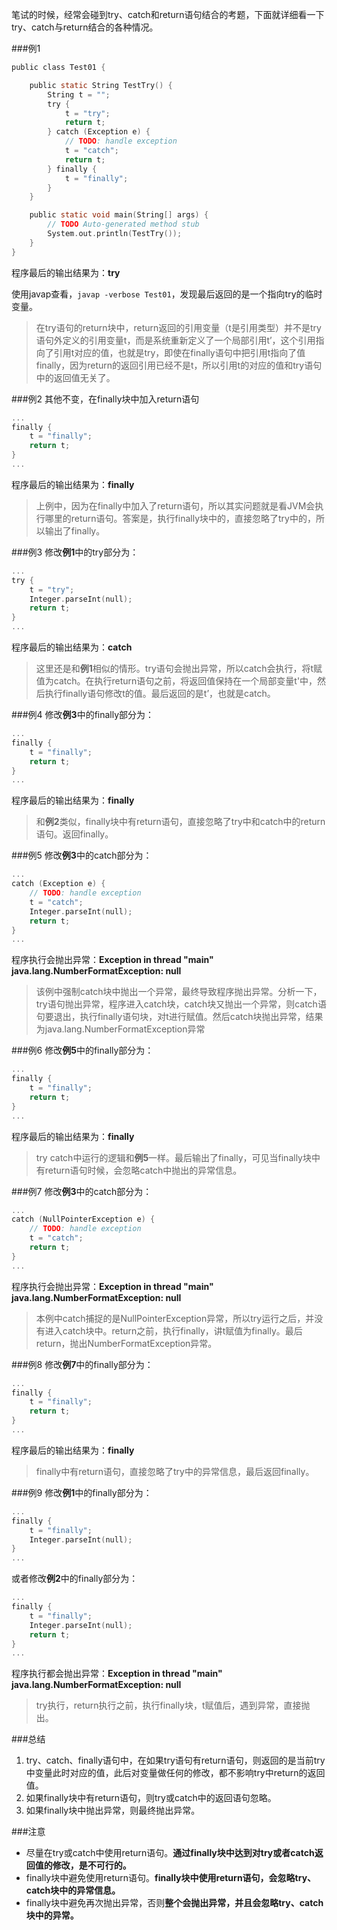笔试的时候，经常会碰到try、catch和return语句结合的考题，下面就详细看一下try、catch与return结合的各种情况。

###例1

```c
public class Test01 {

	public static String TestTry() {
		String t = "";
		try {
			t = "try";
			return t;
		} catch (Exception e) {
			// TODO: handle exception
			t = "catch";
			return t;
		} finally {
			t = "finally";
		}
	}

	public static void main(String[] args) {
		// TODO Auto-generated method stub
		System.out.println(TestTry());
	}
}
```

程序最后的输出结果为：**try**

使用javap查看，`javap -verbose Test01`，发现最后返回的是一个指向try的临时变量。

>在try语句的return块中，return返回的引用变量（t是引用类型）并不是try语句外定义的引用变量t，而是系统重新定义了一个局部引用t’，这个引用指向了引用t对应的值，也就是try，即使在finally语句中把引用t指向了值finally，因为return的返回引用已经不是t，所以引用t的对应的值和try语句中的返回值无关了。

###例2
其他不变，在finally块中加入return语句

```c
...
finally {
	t = "finally";
	return t;
}
...
```

程序最后的输出结果为：**finally**

>上例中，因为在finally中加入了return语句，所以其实问题就是看JVM会执行哪里的return语句。答案是，执行finally块中的，直接忽略了try中的，所以输出了finally。

###例3
修改**例1**中的try部分为：

```c
...
try {
	t = "try";
	Integer.parseInt(null);
	return t;
}
...
```

程序最后的输出结果为：**catch**

>这里还是和**例1**相似的情形。try语句会抛出异常，所以catch会执行，将t赋值为catch。在执行return语句之前，将返回值保持在一个局部变量t'中，然后执行finally语句修改t的值。最后返回的是t’，也就是catch。

###例4
修改**例3**中的finally部分为：

```c
...
finally {
	t = "finally";
	return t;
}
...
```

程序最后的输出结果为：**finally**

>和**例2**类似，finally块中有return语句，直接忽略了try中和catch中的return语句。返回finally。

###例5
修改**例3**中的catch部分为：

```c
...
catch (Exception e) {
	// TODO: handle exception
	t = "catch";
	Integer.parseInt(null);
	return t;
}
...
```

程序执行会抛出异常：**Exception in thread "main" java.lang.NumberFormatException: null**

>该例中强制catch块中抛出一个异常，最终导致程序抛出异常。分析一下，try语句抛出异常，程序进入catch块，catch块又抛出一个异常，则catch语句要退出，执行finally语句块，对t进行赋值。然后catch块抛出异常，结果为java.lang.NumberFormatException异常

###例6
修改**例5**中的finally部分为：

```c
...
finally {
	t = "finally";
	return t;
}
...
```

程序最后的输出结果为：**finally**

>try catch中运行的逻辑和**例5**一样。最后输出了finally，可见当finally块中有return语句时候，会忽略catch中抛出的异常信息。

###例7
修改**例3**中的catch部分为：

```c
...
catch (NullPointerException e) {
	// TODO: handle exception
	t = "catch";
	return t;
}
...
```

程序执行会抛出异常：**Exception in thread "main" java.lang.NumberFormatException: null**

>本例中catch捕捉的是NullPointerException异常，所以try运行之后，并没有进入catch块中。return之前，执行finally，讲t赋值为finally。最后return，抛出NumberFormatException异常。

###例8
修改**例7**中的finally部分为：

```c
...
finally {
	t = "finally";
	return t;
}
...
```

程序最后的输出结果为：**finally**

>finally中有return语句，直接忽略了try中的异常信息，最后返回finally。

###例9
修改**例1**中的finally部分为：

```c
...
finally {
	t = "finally";
	Integer.parseInt(null);
}
...
```

或者修改**例2**中的finally部分为：

```c
...
finally {
	t = "finally";
	Integer.parseInt(null);
	return t;
}
...
```

程序执行都会抛出异常：**Exception in thread "main" java.lang.NumberFormatException: null**

>try执行，return执行之前，执行finally块，t赋值后，遇到异常，直接抛出。

###总结
1. try、catch、finally语句中，在如果try语句有return语句，则返回的是当前try中变量此时对应的值，此后对变量做任何的修改，都不影响try中return的返回值。
2. 如果finally块中有return语句，则try或catch中的返回语句忽略。
3. 如果finally块中抛出异常，则最终抛出异常。

###注意
* 尽量在try或catch中使用return语句。**通过finally块中达到对try或者catch返回值的修改，是不可行的。**
* finally块中避免使用return语句。**finally块中使用return语句，会忽略try、catch块中的异常信息。**
* finally块中避免再次抛出异常，否则**整个会抛出异常，并且会忽略try、catch块中的异常。**